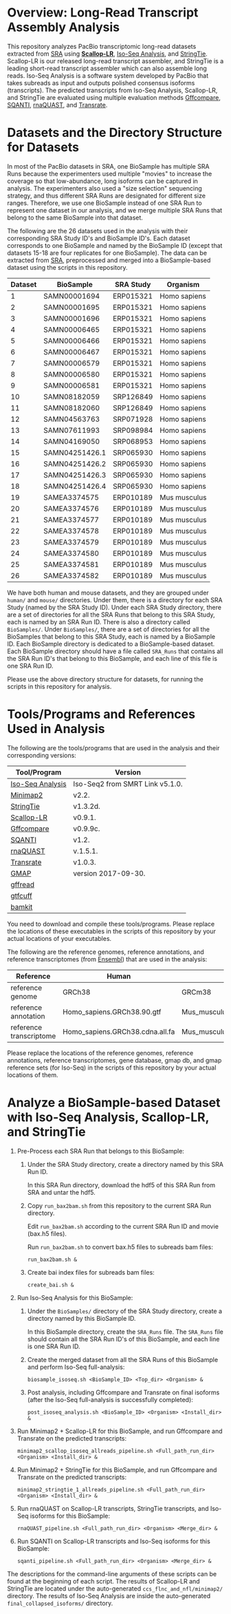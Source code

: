 # Overview: Long-Read Transcript Assembly Analysis

This repository analyzes PacBio transcriptomic long-read datasets extracted from [SRA](https://www.ncbi.nlm.nih.gov/sra) using
[**Scallop-LR**](https://github.com/Kingsford-Group/scallop/releases/tag/isoseq-v0.9.1), [Iso-Seq Analysis](https://www.pacb.com/documentation/smrt-link-software-installation-v5-1-0/), and [StringTie](https://ccb.jhu.edu/software/stringtie/). Scallop-LR is our released long-read transcript assembler, and StringTie is a 
leading short-read transcript assembler which can also assemble long reads. Iso-Seq Analysis is a software 
system developed by PacBio that takes subreads as input and outputs polished consensus isoforms (transcripts). 
The predicted transcripts from Iso-Seq Analysis, Scallop-LR, and StringTie are evaluated using multiple 
evaluation methods [Gffcompare](http://ccb.jhu.edu/software/stringtie/gff.shtml), [SQANTI](https://bitbucket.org/ConesaLab/sqanti), [rnaQUAST](http://cab.spbu.ru/software/rnaquast/), and [Transrate](http://hibberdlab.com/transrate/). 
   
# Datasets and the Directory Structure for Datasets

In most of the PacBio datasets in SRA, one BioSample has multiple SRA Runs because the experimenters used 
multiple "movies" to increase the coverage so that low-abundance, long isoforms can be captured in analysis. 
The experimenters also used a "size selection" sequencing strategy, and thus different SRA Runs are designated 
for different size ranges. Therefore, we use one BioSample instead of one SRA Run to represent one dataset 
in our analysis, and we merge multiple SRA Runs that belong to the same BioSample into that dataset.

The following are the 26 datasets used in the analysis with their corresponding SRA Study ID's and BioSample ID's.
Each dataset corresponds to one BioSample and named by the BioSample ID (except that datasets 15-18 are four replicates for one BioSample).
The data can be extracted from [SRA](https://www.ncbi.nlm.nih.gov/sra), preprocessed and merged into a BioSample-based dataset
using the scripts in this repository. 

Dataset	| BioSample	| SRA Study	| Organism
--------|-----------|-----------|---------
1	| SAMN00001694	| ERP015321	| Homo sapiens
2	| SAMN00001695	| ERP015321	| Homo sapiens
3	| SAMN00001696	| ERP015321	| Homo sapiens
4	| SAMN00006465	| ERP015321	| Homo sapiens
5	| SAMN00006466	| ERP015321	| Homo sapiens
6	| SAMN00006467	| ERP015321	| Homo sapiens
7	| SAMN00006579	| ERP015321	| Homo sapiens
8	| SAMN00006580	| ERP015321	| Homo sapiens
9	| SAMN00006581	| ERP015321	| Homo sapiens
10	| SAMN08182059	| SRP126849	| Homo sapiens
11	| SAMN08182060	| SRP126849	| Homo sapiens
12	| SAMN04563763	| SRP071928	| Homo sapiens
13	| SAMN07611993	| SRP098984	| Homo sapiens
14	| SAMN04169050	| SRP068953	| Homo sapiens
15	| SAMN04251426.1	| SRP065930	| Homo sapiens
16	| SAMN04251426.2	| SRP065930	| Homo sapiens
17	| SAMN04251426.3	| SRP065930	| Homo sapiens
18	| SAMN04251426.4	| SRP065930	| Homo sapiens
19	| SAMEA3374575	| ERP010189	| Mus musculus
20	| SAMEA3374576	| ERP010189	| Mus musculus
21	| SAMEA3374577	| ERP010189	| Mus musculus
22	| SAMEA3374578	| ERP010189	| Mus musculus
23	| SAMEA3374579	| ERP010189	| Mus musculus
24	| SAMEA3374580	| ERP010189	| Mus musculus
25	| SAMEA3374581	| ERP010189	| Mus musculus
26	| SAMEA3374582	| ERP010189	| Mus musculus


We have both human and mouse datasets, and they are grouped under `human/` and `mouse/` directories. Under them, 
there is a directory for each SRA Study (named by the SRA Study ID). Under each SRA Study directory, there are 
a set of directories for all the SRA Runs that belong to this SRA Study, each is named by an SRA Run ID. There 
is also a directory called `BioSamples/`. Under `BioSamples/`, there are a set of directories for all the 
BioSamples that belong to this SRA Study, each is named by a BioSample ID. Each BioSample directory is dedicated 
to a BioSample-based dataset. Each BioSample directory should have a file called `SRA_Runs` that contains all 
the SRA Run ID's that belong to this BioSample, and each line of this file is one SRA Run ID.
   
Please use the above directory structure for datasets, for running the scripts in this repository for analysis.

# Tools/Programs and References Used in Analysis

The following are the tools/programs that are used in the analysis and their corresponding versions:

  Tool/Program     |  Version
  -----------------|---------------------------------
  [Iso-Seq Analysis](https://www.pacb.com/documentation/smrt-link-software-installation-v5-1-0/) |  Iso-Seq2 from SMRT Link v5.1.0.
  [Minimap2](https://github.com/lh3/minimap2)         |  v2.2.
  [StringTie](https://ccb.jhu.edu/software/stringtie/)        |  v1.3.2d.
  [Scallop-LR](https://github.com/Kingsford-Group/scallop/releases/tag/isoseq-v0.9.1)       |  v0.9.1.
  [Gffcompare](http://ccb.jhu.edu/software/stringtie/gff.shtml)       |  v0.9.9c.
  [SQANTI](https://bitbucket.org/ConesaLab/sqanti)           |  v1.2.
  [rnaQUAST](http://cab.spbu.ru/software/rnaquast/)         |  v.1.5.1.
  [Transrate](http://hibberdlab.com/transrate/)        |  v1.0.3.
  [GMAP](http://research-pub.gene.com/gmap/)             |  version 2017-09-30.
  [gffread](http://ccb.jhu.edu/software/stringtie/gff.shtml)          |  
  [gtfcuff](https://github.com/Kingsford-Group/rnaseqtools)          |  
  [bamkit](https://github.com/Shao-Group/bamkit)           |  
   
You need to download and compile these tools/programs. Please replace the locations of these executables
in the scripts of this repository by your actual locations of your executables.

The following are the reference genomes, reference annotations, and reference transcriptomes (from [Ensembl](https://uswest.ensembl.org/index.html)) 
that are used in the analysis:

  Reference                |  Human                           |  Mouse 
  -------------------------|----------------------------------|---------------------------------
  reference genome         |  GRCh38                          |  GRCm38 
  reference annotation     |  Homo_sapiens.GRCh38.90.gtf      |  Mus_musculus.GRCm38.92.gtf
  reference transcriptome  |  Homo_sapiens.GRCh38.cdna.all.fa |  Mus_musculus.GRCm38.cdna.all.fa

Please replace the locations of the reference genomes, reference annotations, reference transcriptomes, 
gene database, gmap db, and gmap reference sets (for Iso-Seq) in the scripts of this repository by your 
actual locations of them.

# Analyze a BioSample-based Dataset with Iso-Seq Analysis, Scallop-LR, and StringTie

1. Pre-Process each SRA Run that belongs to this BioSample:

    1. Under the SRA Study directory, create a directory named by this SRA Run ID.

        In this SRA Run directory, download the hdf5 of this SRA Run from SRA and untar the hdf5.


    2. Copy `run_bax2bam.sh` from this repository to the current SRA Run directory. 

        Edit `run_bax2bam.sh` according to the current SRA Run ID and movie (bax.h5 files).

        Run `run_bax2bam.sh` to convert bax.h5 files to subreads bam files:
        ```
        run_bax2bam.sh &
        ```


    3. Create bai index files for subreads bam files:
        ```
        create_bai.sh &
        ```

2. Run Iso-Seq Analysis for this BioSample:

    1. Under the `BioSamples/` directory of the SRA Study directory, create a directory named by this BioSample ID.

        In this BioSample directory, create the `SRA_Runs` file. The `SRA_Runs` file should contain all the SRA 
        Run ID's of this BioSample, and each line is one SRA Run ID.


    2. Create the merged dataset from all the SRA Runs of this BioSample and perform Iso-Seq full-analysis:
        ```
        biosample_isoseq.sh <BioSample_ID> <Top_dir> <Organism> &
        ```


    3. Post analysis, including Gffcompare and Transrate on final isoforms 
        (after the Iso-Seq full-analysis is successfully completed):
        ```
        post_isoseq_analysis.sh <BioSample_ID> <Organism> <Install_dir> &
        ```

3. Run Minimap2 + Scallop-LR for this BioSample, and run Gffcompare and Transrate on the predicted transcripts:

    ```
    minimap2_scallop_isoseq_allreads_pipeline.sh <Full_path_run_dir> <Organism> <Install_dir> &
    ```

4. Run Minimap2 + StringTie for this BioSample, and run Gffcompare and Transrate on the predicted transcripts:

    ```
    minimap2_stringtie_1_allreads_pipeline.sh <Full_path_run_dir> <Organism> <Install_dir> &
    ```

5. Run rnaQUAST on Scallop-LR transcripts, StringTie transcripts, and Iso-Seq isoforms for this BioSample:

    ```
    rnaQUAST_pipeline.sh <Full_path_run_dir> <Organism> <Merge_dir> &
    ```

6. Run SQANTI on Scallop-LR transcripts and Iso-Seq isoforms for this BioSample:

    ```
    sqanti_pipeline.sh <Full_path_run_dir> <Organism> <Merge_dir> &
    ```

The descriptions for the command-line arguments of these scripts can be found at the beginning of each script.
The results of Scallop-LR and StringTie are located under the auto-generated `ccs_flnc_and_nfl/minimap2/` directory. 
The results of Iso-Seq Analysis are inside the auto-generated `final_collapsed_isoforms/` directory.

